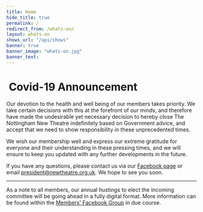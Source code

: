 ```yaml
---
title: Home
hide_title: true
permalink: /
redirect_from: /whats-on/
layout: whats-on
shows_url: "/api/shows"
banner: true 
banner_image: "whats-on.jpg"
banner_text: 
---
```


<div class="alert alert-danger">
	<h1><i class="fa fa-fw fa-info-circle"></i>&nbsp;Covid-19 Announcement</h1>
	<p>Our devotion to the health and well being of our members takes priority. We take certain decisions with this at the forefront of our minds, and therefore have made the undesirable yet necessary decision to hereby close The Nottingham New Theatre indefinitely based on Government advice, and accept that we need to show responsibility in these unprecedented times.</p>
	<p>We wish our membership well and express our extreme gratitude for everyone and their understanding in these pressing times, and we will ensure to keep you updated with any further developments in the future.</p>
	<p>If you have any questions, please contact us via our <a href="https://facebook.com/{{ site.facebook }}" target="_blank" class="alert-link">Facebook page</a> or email <a href="mailto:president@newtheatre.org.uk" class="alert-link">president@newtheatre.org.uk</a>. We hope to see you soon.</p>
	<hr>
	<p>As a note to all members, our annual hustings to elect the incoming committee will be going ahead in a fully digital format. More information can be found within the <a href="https://www.facebook.com/groups/NNTmembers2019/" target="_blank" class="alert-link">Members' Facebook Group</a> in due course.</p>
</div>